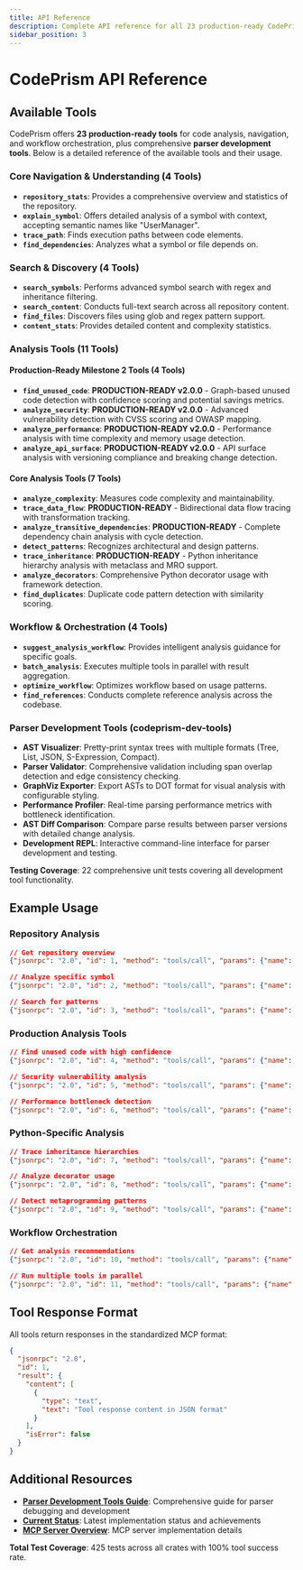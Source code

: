 ```yaml
---
title: API Reference
description: Complete API reference for all 23 production-ready CodePrism tools and capabilities
sidebar_position: 3
---
```


# CodePrism API Reference

## Available Tools

CodePrism offers **23 production-ready tools** for code analysis, navigation, and workflow orchestration, plus comprehensive **parser development tools**. Below is a detailed reference of the available tools and their usage.

### Core Navigation & Understanding (4 Tools)

- **`repository_stats`**: Provides a comprehensive overview and statistics of the repository.
- **`explain_symbol`**: Offers detailed analysis of a symbol with context, accepting semantic names like "UserManager".
- **`trace_path`**: Finds execution paths between code elements.
- **`find_dependencies`**: Analyzes what a symbol or file depends on.

### Search & Discovery (4 Tools)

- **`search_symbols`**: Performs advanced symbol search with regex and inheritance filtering.
- **`search_content`**: Conducts full-text search across all repository content.
- **`find_files`**: Discovers files using glob and regex pattern support.
- **`content_stats`**: Provides detailed content and complexity statistics.

### Analysis Tools (11 Tools)

#### Production-Ready Milestone 2 Tools (4 Tools)
- **`find_unused_code`**: **PRODUCTION-READY v2.0.0** - Graph-based unused code detection with confidence scoring and potential savings metrics.
- **`analyze_security`**: **PRODUCTION-READY v2.0.0** - Advanced vulnerability detection with CVSS scoring and OWASP mapping.
- **`analyze_performance`**: **PRODUCTION-READY v2.0.0** - Performance analysis with time complexity and memory usage detection.
- **`analyze_api_surface`**: **PRODUCTION-READY v2.0.0** - API surface analysis with versioning compliance and breaking change detection.

#### Core Analysis Tools (7 Tools)
- **`analyze_complexity`**: Measures code complexity and maintainability.
- **`trace_data_flow`**: **PRODUCTION-READY** - Bidirectional data flow tracing with transformation tracking.
- **`analyze_transitive_dependencies`**: **PRODUCTION-READY** - Complete dependency chain analysis with cycle detection.
- **`detect_patterns`**: Recognizes architectural and design patterns.
- **`trace_inheritance`**: **PRODUCTION-READY** - Python inheritance hierarchy analysis with metaclass and MRO support.
- **`analyze_decorators`**: Comprehensive Python decorator usage with framework detection.
- **`find_duplicates`**: Duplicate code pattern detection with similarity scoring.

### Workflow & Orchestration (4 Tools)

- **`suggest_analysis_workflow`**: Provides intelligent analysis guidance for specific goals.
- **`batch_analysis`**: Executes multiple tools in parallel with result aggregation.
- **`optimize_workflow`**: Optimizes workflow based on usage patterns.
- **`find_references`**: Conducts complete reference analysis across the codebase.

### Parser Development Tools (codeprism-dev-tools)

- **AST Visualizer**: Pretty-print syntax trees with multiple formats (Tree, List, JSON, S-Expression, Compact).
- **Parser Validator**: Comprehensive validation including span overlap detection and edge consistency checking.
- **GraphViz Exporter**: Export ASTs to DOT format for visual analysis with configurable styling.
- **Performance Profiler**: Real-time parsing performance metrics with bottleneck identification.
- **AST Diff Comparison**: Compare parse results between parser versions with detailed change analysis.
- **Development REPL**: Interactive command-line interface for parser development and testing.

**Testing Coverage**: 22 comprehensive unit tests covering all development tool functionality.

## Example Usage

### Repository Analysis

```json
// Get repository overview
{"jsonrpc": "2.0", "id": 1, "method": "tools/call", "params": {"name": "repository_stats", "arguments": {}}}

// Analyze specific symbol  
{"jsonrpc": "2.0", "id": 2, "method": "tools/call", "params": {"name": "explain_symbol", "arguments": {"symbol_id": "UserManager"}}}

// Search for patterns
{"jsonrpc": "2.0", "id": 3, "method": "tools/call", "params": {"name": "search_symbols", "arguments": {"pattern": "^Agent.*", "symbol_types": ["class"]}}}
```

### Production Analysis Tools

```json
// Find unused code with high confidence
{"jsonrpc": "2.0", "id": 4, "method": "tools/call", "params": {"name": "find_unused_code", "arguments": {"analyze_types": ["functions", "classes"], "confidence_threshold": 0.9}}}

// Security vulnerability analysis
{"jsonrpc": "2.0", "id": 5, "method": "tools/call", "params": {"name": "analyze_security", "arguments": {"vulnerability_types": ["injection", "xss"], "severity_threshold": "medium"}}}

// Performance bottleneck detection
{"jsonrpc": "2.0", "id": 6, "method": "tools/call", "params": {"name": "analyze_performance", "arguments": {"analysis_types": ["time_complexity", "hot_spots"], "complexity_threshold": "medium"}}}
```

### Python-Specific Analysis

```json
// Trace inheritance hierarchies
{"jsonrpc": "2.0", "id": 7, "method": "tools/call", "params": {"name": "trace_inheritance", "arguments": {"class_id": "Agent", "include_mro_analysis": true}}}

// Analyze decorator usage
{"jsonrpc": "2.0", "id": 8, "method": "tools/call", "params": {"name": "analyze_decorators", "arguments": {"scope": "global", "framework_detection": true}}}

// Detect metaprogramming patterns
{"jsonrpc": "2.0", "id": 9, "method": "tools/call", "params": {"name": "detect_patterns", "arguments": {"pattern_types": ["design_patterns", "anti_patterns"]}}}
```

### Workflow Orchestration

```json
// Get analysis recommendations
{"jsonrpc": "2.0", "id": 10, "method": "tools/call", "params": {"name": "suggest_analysis_workflow", "arguments": {"goal": "understand_codebase"}}}

// Run multiple tools in parallel
{"jsonrpc": "2.0", "id": 11, "method": "tools/call", "params": {"name": "batch_analysis", "arguments": {"tool_calls": [{"tool_name": "repository_stats"}, {"tool_name": "content_stats"}], "execution_strategy": "parallel"}}}
```

## Tool Response Format

All tools return responses in the standardized MCP format:

```json
{
  "jsonrpc": "2.0",
  "id": 1,
  "result": {
    "content": [
      {
        "type": "text",
        "text": "Tool response content in JSON format"
      }
    ],
    "isError": false
  }
}
```

## Additional Resources

- **[Parser Development Tools Guide](../parsers/development-tools)**: Comprehensive guide for parser debugging and development
- **[Current Status](architecture/current-status)**: Latest implementation status and achievements
- **[MCP Server Overview](overview)**: MCP server implementation details

**Total Test Coverage**: 425 tests across all crates with 100% tool success rate.